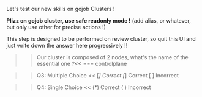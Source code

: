 Let's test our new skills on gojob Clusters !

**Plizz on gojob cluster, use safe readonly mode !** (add alias, or whatever, but only use other for precise actions !)

This step is designed to be performed on review cluster, so quit this UI and just write down the answer here progressively !!


>>Our cluster is composed of 2 nodes, what's the name of the essential one ?<<
=== controlplane



>>Q3: Multiple Choice <<
[*] Correct
[*] Correct
[ ] Incorrect


>>Q4: Single Choice <<
(*) Correct
( ) Incorrect